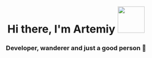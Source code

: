 <h1 align="center">Hi there, I'm Artemiy 
<img src="https://github.com/blackcater/blackcater/raw/main/images/Hi.gif" height="70"/></h1>
<h3 align="center">Developer, wanderer and just a good person 🌝</h3>





<div data-iframe-width="150" data-iframe-height="270" data-share-badge-id="dd66a0fa-79f0-454c-9b9e-6b9c0570ceee" data-share-badge-host="https://www.credly.com"></div><script type="text/javascript" async src="//cdn.credly.com/assets/utilities/embed.js"></script>


